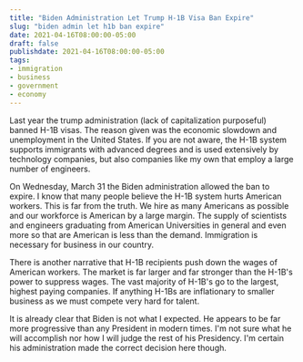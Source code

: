 ```yaml
---
title: "Biden Administration Let Trump H-1B Visa Ban Expire"
slug: "biden admin let h1b ban expire"
date: 2021-04-16T08:00:00-05:00
draft: false
publishdate: 2021-04-16T08:00:00-05:00
tags:
- immigration
- business
- government
- economy
---
```


Last year the trump administration (lack of capitalization purposeful) banned H-1B visas. The reason given was the economic slowdown and unemployment in the United States. If you are not aware, the H-1B system supports immigrants with advanced degrees and is used extensively by technology companies, but also companies like my own that employ a large number of engineers.

On Wednesday, March 31 the Biden administration allowed the ban to expire. I know that many people believe the H-1B system hurts American workers. This is far from the truth. We hire as many Americans as possible and our workforce is American by a large margin. The supply of scientists and engineers graduating from American Universities in general and even more so that are American is less than the demand. Immigration is necessary for business in our country.

There is another narrative that H-1B recipients push down the wages of American workers. The market is far larger and far stronger than the H-1B's power to suppress wages. The vast majority of H-1B's go to the largest, highest paying companies. If anything H-1Bs are inflationary to smaller business as we must compete very hard for talent. 

It is already clear that Biden is not what I expected. He appears to be far more progressive than any President in modern times. I'm not sure what he will accomplish nor how I will judge the rest of his Presidency. I'm certain his administration made the correct decision here though.